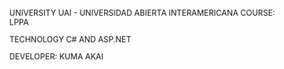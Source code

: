 UNIVERSITY UAI - UNIVERSIDAD ABIERTA INTERAMERICANA
COURSE: LPPA

TECHNOLOGY
C# AND ASP.NET

DEVELOPER: KUMA AKAI

